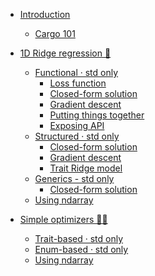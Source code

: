- [Introduction](INTRODUCTION.md)
    - [Cargo 101](CARGO_TUTORIAL.md)

- [1D Ridge regression 🦀](ridge_regression_1d/README.md)
    - [Functional · std only](templates/functional_std.md)
        - [Loss function](ridge_regression_1d/functional_std/loss_function.md)
        - [Closed-form solution](ridge_regression_1d/functional_std/closed_form_solution.md)
        - [Gradient descent](ridge_regression_1d/functional_std/gradient_descent.md)
        - [Putting things together](ridge_regression_1d/functional_std/putting_things_together.md)
        - [Exposing API](ridge_regression_1d/functional_std/exposing_api.md)
    - [Structured · std only](templates/structured_std.md)
        - [Closed-form solution](ridge_regression_1d/structured_std/closed_form_solution.md)
        - [Gradient descent](ridge_regression_1d/structured_std/gradient_descent.md)
        - [Trait Ridge model](ridge_regression_1d/structured_std/traits.md)
    - [Generics - std only](ridge_regression_1d/generics_std/README.md)
        - [Closed-form solution](ridge_regression_1d/generics_std/closed_form_solution.md)
    - [Using ndarray]()
- [Simple optimizers 🦀🦀]()
    - [Trait-based · std only](simple_optimizers/traits_based_implementation.md)
    - [Enum-based · std only]()
    - [Using ndarray]()
